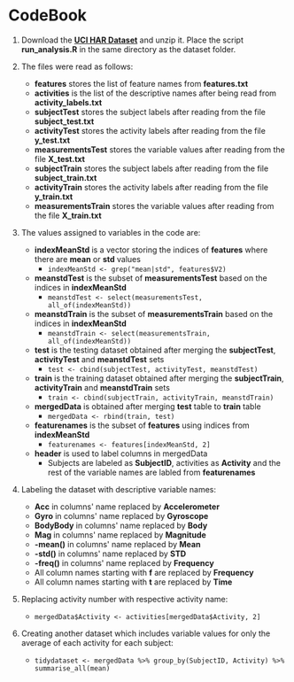# CodeBook

1. Download the [**UCI HAR Dataset**](https://d396qusza40orc.cloudfront.net/getdata%2Fprojectfiles%2FUCI%20HAR%20Dataset.zip) and unzip it. Place the script **run_analysis.R** in the same directory as the dataset folder.

2. The files were read as follows:
      + **features** stores the list of feature names from **features.txt**
      + **activities** is the list of the descriptive names after being read from **activity_labels.txt**
      + **subjectTest** stores the subject labels after reading from the file **subject_test.txt**
      + **activityTest** stores the activity labels after reading from the file **y_test.txt**
      + **measurementsTest** stores the variable values after reading from the file **X_test.txt**
      + **subjectTrain** stores the subject labels after reading from the file **subject_train.txt**
      + **activityTrain** stores the activity labels after reading from the file **y_train.txt**
      + **measurementsTrain** stores the variable values after reading from the file **X_train.txt** 
    
      
3. The values assigned to variables in the code are:
      + **indexMeanStd** is a vector storing the indices of **features** where there are **mean** or **std** values
        - `indexMeanStd <- grep("mean|std", features$V2)`
      + **meanstdTest** is the subset of **measurementsTest** based on the indices in **indexMeanStd**
        - `meanstdTest <- select(measurementsTest, all_of(indexMeanStd))`
      + **meanstdTrain** is the subset of **measurementsTrain** based on the indices in **indexMeanStd** 
        - `meanstdTrain <- select(measurementsTrain, all_of(indexMeanStd))`
      + **test** is the testing dataset obtained after merging the **subjectTest**, **activityTest** and **meanstdTest** sets
        - `test <- cbind(subjectTest, activityTest, meanstdTest)`
      + **train** is the training dataset obtained after merging the **subjectTrain**, **activityTrain** and **meanstdTrain** sets
        - `train <- cbind(subjectTrain, activityTrain, meanstdTrain)`
      + **mergedData** is obtained after merging **test** table to **train** table
        - `mergedData <- rbind(train, test)`
      + **featurenames** is the subset of **features** using indices from **indexMeanStd**
        - `featurenames <- features[indexMeanStd, 2]`
      + **header** is used to label columns in mergedData
        - Subjects are labeled as **SubjectID**, activities as **Activity** and the rest of the variable names are labled from **featurenames**


4. Labeling the dataset with descriptive variable names:
      + **Acc** in columns' name replaced by **Accelerometer**
      + **Gyro** in columns' name replaced by **Gyroscope**
      + **BodyBody** in columns' name replaced by **Body**
      + **Mag** in columns' name replaced by **Magnitude**
      + **-mean()** in columns' name replaced by **Mean**
      + **-std()** in columns' name replaced by **STD**
      + **-freq()** in columns' name replaced by **Frequency**
      + All column names starting with **f** are replaced by **Frequency**
      + All column names starting with **t** are replaced by **Time**
      
      
5. Replacing activity number with respective activity name: 
      + `mergedData$Activity <- activities[mergedData$Activity, 2]`
      
      
6. Creating another dataset which includes variable values for only the average of each activity for each subject: 
      + `tidydataset <- mergedData %>% group_by(SubjectID, Activity) %>% summarise_all(mean)`
